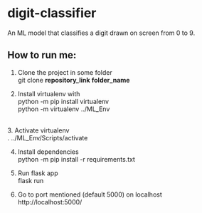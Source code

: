 # digit-classifier
An ML model that classifies a digit drawn on screen from 0 to 9.

## How to run me:
1. Clone the project in some folder<br>
   git clone __repository_link__ __folder_name__

2. Install virtualenv with<br>
   python -m pip install virtualenv
   <br>
   python -m virtualenv ../ML_Env

<br>
3. Activate virtualenv<br>
   . ../ML_Env/Scripts/activate

4. Install dependencies<br>
   python -m pip install -r requirements.txt

5. Run flask app<br>
   flask run

6. Go to port mentioned (default 5000) on localhost<br>
   http://localhost:5000/